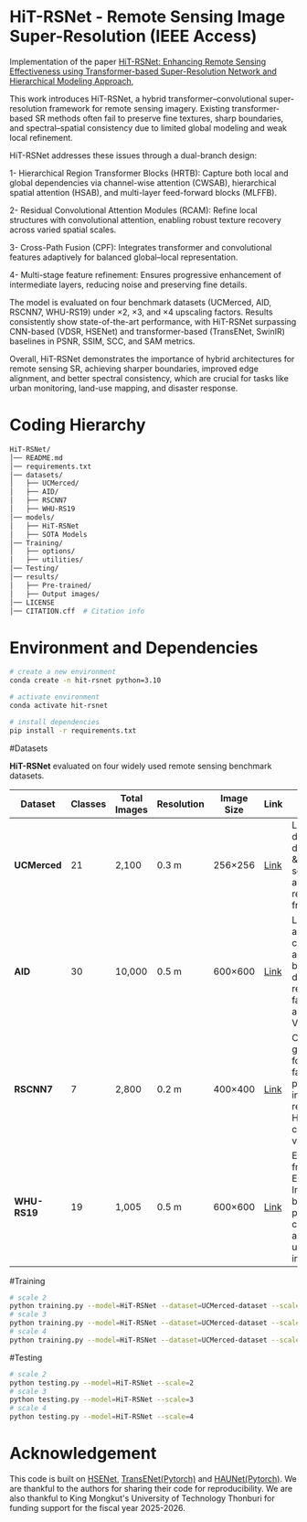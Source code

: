 # HiT-RSNet - Remote Sensing Image Super-Resolution (IEEE Access)

Implementation of the paper [HiT-RSNet: Enhancing Remote Sensing Effectiveness using Transformer-based Super-Resolution Network and Hierarchical Modeling Approach](https://ieeexplore.ieee.org/document/11184784/),

This work introduces HiT-RSNet, a hybrid transformer–convolutional super-resolution framework for remote sensing imagery. Existing transformer-based SR methods often fail to preserve fine textures, sharp boundaries, and spectral–spatial consistency due to limited global modeling and weak local refinement.

HiT-RSNet addresses these issues through a dual-branch design:

1- Hierarchical Region Transformer Blocks (HRTB): Capture both local and global dependencies via channel-wise attention (CWSAB), hierarchical spatial attention (HSAB), and multi-layer feed-forward blocks (MLFFB).

2- Residual Convolutional Attention Modules (RCAM): Refine local structures with convolutional attention, enabling robust texture recovery across varied spatial scales.

3- Cross-Path Fusion (CPF): Integrates transformer and convolutional features adaptively for balanced global–local representation.

4- Multi-stage feature refinement: Ensures progressive enhancement of intermediate layers, reducing noise and preserving fine details.

The model is evaluated on four benchmark datasets (UCMerced, AID, RSCNN7, WHU-RS19) under ×2, ×3, and ×4 upscaling factors. Results consistently show state-of-the-art performance, with HiT-RSNet surpassing CNN-based (VDSR, HSENet) and transformer-based (TransENet, SwinIR) baselines in PSNR, SSIM, SCC, and SAM metrics.

Overall, HiT-RSNet demonstrates the importance of hybrid architectures for remote sensing SR, achieving sharper boundaries, improved edge alignment, and better spectral consistency, which are crucial for tasks like urban monitoring, land-use mapping, and disaster response.

# Coding Hierarchy
```bash
HiT-RSNet/
│── README.md  
│── requirements.txt
│── datasets/
│   ├── UCMerced/
│   ├── AID/
│   ├── RSCNN7
│   ├── WHU-RS19
│── models/
│   ├── HiT-RSNet
│   ├── SOTA Models
│── Training/
│   ├── options/
│   ├── utilities/
│── Testing/
│── results/
│   ├── Pre-trained/
│   ├── Output images/ 
│── LICENSE
│── CITATION.cff  # Citation info
```

# Environment and Dependencies
```bash
# create a new environment
conda create -n hit-rsnet python=3.10

# activate environment
conda activate hit-rsnet

# install dependencies
pip install -r requirements.txt
```

#Datasets

**HiT-RSNet** evaluated on four widely used remote sensing benchmark datasets.  

| Dataset    | Classes | Total Images | Resolution | Image Size | Link | Notes |
|------------|---------|--------------|------------|------------|--------|-------|
| **UCMerced** | 21      | 2,100        | 0.3 m      | 256×256    | [Link](http://weegee.vision.ucmerced.edu/datasets/landuse.html)  | Land-use dataset with diverse urban & natural scenes (e.g., agriculture, residential, freeways). |
| **AID**     | 30      | 10,000       | 0.5 m      | 600×600    | [Link](https://captain-whu.github.io/AID/)  | Large-scale aerial dataset covering airports, bridges, deserts, resorts, farmlands, and more. Very diverse. |
| **RSCNN7**  | 7       | 2,800        | 0.2 m      | 400×400    | [Link](https://figshare.com/articles/dataset/RSSCN7_Image_dataset/7006946) | Contains grassland, forest, farmland, parking lots, industrial regions, etc. High intra-class variation. |
| **WHU-RS19**| 19      | 1,005        | 0.5 m      | 600×600    | [Link](https://captain-whu.github.io/BED4RS/)   | Extracted from Google Earth. Includes beaches, ports, commercial areas, and urban infrastructure. |


#Training
```bash
# scale 2
python training.py --model=HiT-RSNet --dataset=UCMerced-dataset --scale=2
# scale 3
python training.py --model=HiT-RSNet --dataset=UCMerced-dataset --scale=3
# scale 4
python training.py --model=HiT-RSNet --dataset=UCMerced-dataset --scale=4
```

#Testing
```bash
# scale 2
python testing.py --model=HiT-RSNet --scale=2
# scale 3
python testing.py --model=HiT-RSNet --scale=3
# scale 4
python testing.py --model=HiT-RSNet --scale=4
```

# Acknowledgement
This code is built on [HSENet](https://github.com/Shaosifan/HSENet), [TransENet(Pytorch)](https://github.com/Shaosifan/TransENet) and [HAUNet(Pytorch)](https://github.com/likakakaka/HAUNet_RSISR). We are thankful to the authors for sharing their code for reproducibility. We are also thankful to King Mongkut's University of Technology Thonburi for funding support for the fiscal year 2025-2026.
